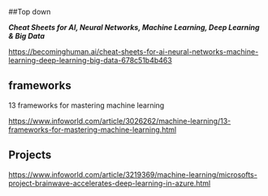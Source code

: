 ##Top down

***Cheat Sheets for AI, Neural Networks, Machine Learning, Deep Learning & Big Data***

https://becominghuman.ai/cheat-sheets-for-ai-neural-networks-machine-learning-deep-learning-big-data-678c51b4b463

## frameworks

13 frameworks for mastering machine learning

https://www.infoworld.com/article/3026262/machine-learning/13-frameworks-for-mastering-machine-learning.html

## Projects
https://www.infoworld.com/article/3219369/machine-learning/microsofts-project-brainwave-accelerates-deep-learning-in-azure.html
